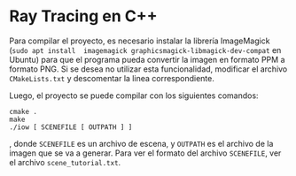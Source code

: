 # Ray Tracing en C++

Para compilar el proyecto, es necesario instalar la librería ImageMagick (`sudo apt install 
imagemagick graphicsmagick-libmagick-dev-compat` en Ubuntu) para que el programa 
pueda convertir la imagen en formato PPM a formato PNG. Si se desea no utilizar esta 
funcionalidad, modificar el archivo `CMakeLists.txt` y descomentar la linea correspondiente.

Luego, el proyecto se puede compilar con los siguientes comandos:

```shell
cmake .
make
./iow [ SCENEFILE [ OUTPATH ] ]
```

, donde `SCENEFILE` es un archivo de escena, y `OUTPATH` es el archivo de la imagen que se va a 
generar. Para ver el formato del archivo `SCENEFILE`, ver el archivo `scene_tutorial.txt`.

